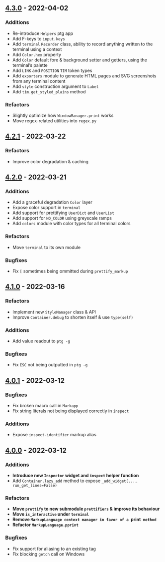 ## [4.3.0] - 2022-04-02

### Additions
- Re-introduce `Helpers` ptg app 
- Add F-keys to `input.keys` 
- Add `terminal` `Recorder` class, ability to record anything written to the terminal using a context 
- Add `Color.hex` property 
- Add `Color` default fore & background setter and getters, using the terminal’s palette 
- Add `LINK` and `POSITION` `TIM` token types 
- Add `exporters` module to generate HTML pages and SVG screenshots from any terminal content 
- Add `style` construction argument to `Label` 
- Add `tim.get_styled_plains` method 


### Refactors
- Slightly optimize how `WindowManager.print` works 
- Move regex-related utilities into `regex.py` 



## [4.2.1] - 2022-03-22

### Refactors
- Improve color degradation & caching



## [4.2.0] - 2022-03-21

### Additions
- Add a graceful degradation `Color` layer
- Expose color support in `terminal`
- Add support for prettifying `UserDict` and `UserList`
- Add support for `NO_COLOR` using greyscale ramps
- Add `colors` module with color types for all terminal colors

### Refactors
- Move `terminal` to its own module

### Bugfixes
- Fix `[` sometimes being ommitted during `prettify_markup`



## [4.1.0] - 2022-03-16

### Refactors
- Implement new `StyleManager` class & API
- Improve `Container.debug` to shorten itself & use `type(self)`

### Additions
- Add value readout to `ptg -g`

### Bugfixes
- Fix `ESC` not being outputted in `ptg -g`



## [4.0.1] - 2022-03-12

### Bugfixes
- Fix broken macro call in `Markapp`
- Fix string literals not being displayed correctly in `inspect`

### Additions
- Expose `inspect-identifier` markup alias



## [4.0.0] - 2022-03-12

### Additions
- **Introduce new `Inspector` widget and `inspect` helper function**
- Add `Container.lazy_add` method to expose `_add_widget(..., run_get_lines=False)`

### Refactors
- **Move `prettify` to new submodule `prettifiers` & improve its behaviour**
- **Move `is_interactive` under `terminal`**
- **Remove `MarkupLanguage context manager in favor of a `print` method`**
- **Refactor `MarkupLanguage.pprint`**

### Bugfixes
- Fix support for aliasing to an existing tag
- Fix blocking `getch` call on Windows



[4.3.0]: https://github.com/bczsalba/pytermgui/compare/4.2.0...4.3.0
[4.2.1]: https://github.com/bczsalba/pytermgui/compare/4.2.0...4.2.1
[4.2.0]: https://github.com/bczsalba/pytermgui/compare/4.1.0...4.2.0
[4.1.0]: https://github.com/bczsalba/pytermgui/compare/4.0.0...4.1.0
[4.0.1]: https://github.com/bczsalba/pytermgui/compare/4.0.0...4.0.1
[4.0.0]: https://github.com/bczsalba/pytermgui/compare/3.2.1...4.0.0

